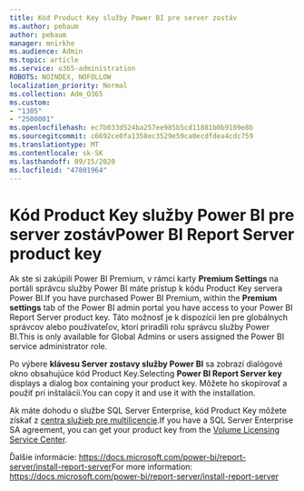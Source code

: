```yaml
---
title: Kód Product Key služby Power BI pre server zostáv
ms.author: pebaum
author: pebaum
manager: mnirkhe
ms.audience: Admin
ms.topic: article
ms.service: o365-administration
ROBOTS: NOINDEX, NOFOLLOW
localization_priority: Normal
ms.collection: Adm_O365
ms.custom:
- "1305"
- "2500001"
ms.openlocfilehash: ec7b033d524ba257ee985b5cd11881b0b9109e8b
ms.sourcegitcommit: c6692ce0fa1358ec3529e59ca0ecdfdea4cdc759
ms.translationtype: MT
ms.contentlocale: sk-SK
ms.lasthandoff: 09/15/2020
ms.locfileid: "47801964"
---
```

# <a name="power-bi-report-server-product-key"></a><span data-ttu-id="d9184-102">Kód Product Key služby Power BI pre server zostáv</span><span class="sxs-lookup"><span data-stu-id="d9184-102">Power BI Report Server product key</span></span>

<span data-ttu-id="d9184-103">Ak ste si zakúpili Power BI Premium, v rámci karty **Premium Settings** na portáli správcu služby Power BI máte prístup k kódu Product Key servera Power BI.</span><span class="sxs-lookup"><span data-stu-id="d9184-103">If you have purchased Power BI Premium, within the **Premium settings** tab of the Power BI admin portal you have access to your Power BI Report Server product key.</span></span> <span data-ttu-id="d9184-104">Táto možnosť je k dispozícii len pre globálnych správcov alebo používateľov, ktorí priradili rolu správcu služby Power BI.</span><span class="sxs-lookup"><span data-stu-id="d9184-104">This is only available for Global Admins or users assigned the Power BI service administrator role.</span></span>

<span data-ttu-id="d9184-105">Po výbere **klávesu Server zostavy služby Power BI** sa zobrazí dialógové okno obsahujúce kód Product Key.</span><span class="sxs-lookup"><span data-stu-id="d9184-105">Selecting **Power BI Report Server key** displays a dialog box containing your product key.</span></span> <span data-ttu-id="d9184-106">Môžete ho skopírovať a použiť pri inštalácii.</span><span class="sxs-lookup"><span data-stu-id="d9184-106">You can copy it and use it with the installation.</span></span>

<span data-ttu-id="d9184-107">Ak máte dohodu o službe SQL Server Enterprise, kód Product Key môžete získať z [centra služieb pre multilicencie](https://www.microsoft.com/Licensing/servicecenter/).</span><span class="sxs-lookup"><span data-stu-id="d9184-107">If you have a SQL Server Enterprise SA agreement, you can get your product key from the [Volume Licensing Service Center](https://www.microsoft.com/Licensing/servicecenter/).</span></span>

<span data-ttu-id="d9184-108">Ďalšie informácie: https://docs.microsoft.com/power-bi/report-server/install-report-server</span><span class="sxs-lookup"><span data-stu-id="d9184-108">For more information: https://docs.microsoft.com/power-bi/report-server/install-report-server</span></span>
